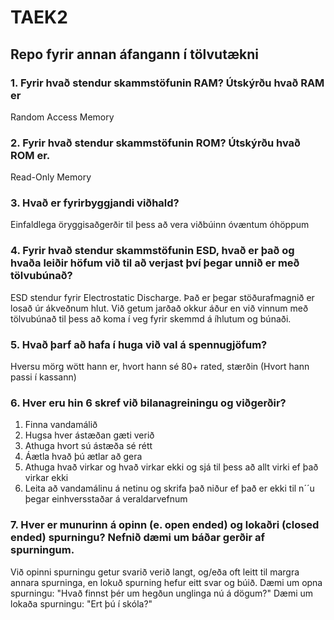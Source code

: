 # TAEK2
## Repo fyrir annan áfangann í tölvutækni

### 1. Fyrir hvað stendur skammstöfunin RAM? Útskýrðu hvað RAM er
Random Access Memory

### 2. Fyrir hvað stendur skammstöfunin ROM? Útskýrðu hvað ROM er.
Read-Only Memory

### 3. Hvað er fyrirbyggjandi viðhald?
Einfaldlega öryggisaðgerðir til þess að vera viðbúinn óvæntum óhöppum

### 4. Fyrir hvað stendur skammstöfunin ESD, hvað er það og hvaða leiðir höfum við til að verjast því þegar unnið er með tölvubúnað?
ESD stendur fyrir Electrostatic Discharge. Það er þegar stöðurafmagnið er losað úr ákveðnum hlut. Við getum jarðað okkur áður en við vinnum með tölvubúnað til þess að koma í veg fyrir skemmd á íhlutum og búnaði.

### 5. Hvað þarf að hafa í huga við val á spennugjöfum?
Hversu mörg wött hann er, hvort hann sé 80+ rated, stærðin (Hvort hann passi í kassann)

### 6. Hver eru hin 6 skref við bilanagreiningu og viðgerðir?
1. Finna vandamálið
2. Hugsa hver ástæðan gæti verið
3. Athuga hvort sú ástæða sé rétt
4. Áætla hvað þú ætlar að gera
5. Athuga hvað virkar og hvað virkar ekki og sjá til þess að allt virki ef það virkar ekki
6. Leita að vandamálinu á netinu og skrifa það niður ef það er ekki til n´´u þegar einhversstaðar á veraldarvefnum

### 7. Hver er munurinn á opinn (e. open ended) og lokaðri (closed ended) spurningu? Nefnið dæmi um báðar gerðir af spurningum.
Við opinni spurningu getur svarið verið langt, og/eða oft leitt til margra annara spurninga, en lokuð spurning hefur eitt svar og búið.
Dæmi um opna spurningu: "Hvað finnst þér um hegðun unglinga nú á dögum?"
Dæmi um lokaða spurningu: "Ert þú í skóla?"
